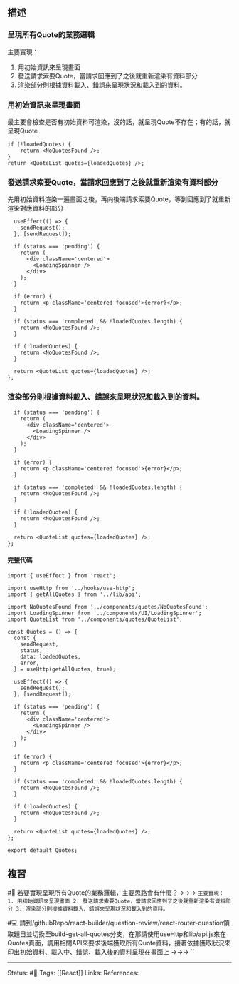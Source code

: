## 描述


### 呈現所有Quote的業務邏輯
主要實現：
1. 用初始資訊來呈現畫面
2. 發送請求索要Quote，當請求回應到了之後就重新渲染有資料部分
3. 渲染部分則根據資料載入、錯誤來呈現狀況和載入到的資料。


### 用初始資訊來呈現畫面

最主要會檢查是否有初始資料可渲染，沒的話，就呈現Quote不存在；有的話，就呈現Quote
```
if (!loadedQuotes) {
	return <NoQuotesFound />;
}
return <QuoteList quotes={loadedQuotes} />;
```

### 發送請求索要Quote，當請求回應到了之後就重新渲染有資料部分

先用初始資料渲染一遍畫面之後，再向後端請求索要Quote，等到回應到了就重新渲染對應資料的部分

```
  useEffect(() => {
    sendRequest();
  }, [sendRequest]);

  if (status === 'pending') {
    return (
      <div className='centered'>
        <LoadingSpinner />
      </div>
    );
  }

  if (error) {
    return <p className='centered focused'>{error}</p>;
  }

  if (status === 'completed' && !loadedQuotes.length) {
    return <NoQuotesFound />;
  }

  if (!loadedQuotes) {
    return <NoQuotesFound />;
  }

  return <QuoteList quotes={loadedQuotes} />;
};
```


### 渲染部分則根據資料載入、錯誤來呈現狀況和載入到的資料。

```
  if (status === 'pending') {
    return (
      <div className='centered'>
        <LoadingSpinner />
      </div>
    );
  }

  if (error) {
    return <p className='centered focused'>{error}</p>;
  }

  if (status === 'completed' && !loadedQuotes.length) {
    return <NoQuotesFound />;
  }

  if (!loadedQuotes) {
    return <NoQuotesFound />;
  }

  return <QuoteList quotes={loadedQuotes} />;
};

```


#### 完整代碼

```
import { useEffect } from 'react';

import useHttp from '../hooks/use-http';
import { getAllQuotes } from '../lib/api';

import NoQuotesFound from '../components/quotes/NoQuotesFound';
import LoadingSpinner from '../components/UI/LoadingSpinner';
import QuoteList from '../components/quotes/QuoteList';

const Quotes = () => {
  const {
    sendRequest,
    status,
    data: loadedQuotes,
    error,
  } = useHttp(getAllQuotes, true);

  useEffect(() => {
    sendRequest();
  }, [sendRequest]);

  if (status === 'pending') {
    return (
      <div className='centered'>
        <LoadingSpinner />
      </div>
    );
  }

  if (error) {
    return <p className='centered focused'>{error}</p>;
  }

  if (status === 'completed' && !loadedQuotes.length) {
    return <NoQuotesFound />;
  }

  if (!loadedQuotes) {
    return <NoQuotesFound />;
  }

  return <QuoteList quotes={loadedQuotes} />;
};

export default Quotes;
```


## 複習

#🧠  若要實現呈現所有Quote的業務邏輯，主要思路會有什麼？->->-> `主要實現： 1. 用初始資訊來呈現畫面 2. 發送請求索要Quote，當請求回應到了之後就重新渲染有資料部分 3. 渲染部分則根據資料載入、錯誤來呈現狀況和載入到的資料。`

#💻 請到/githubRepo/react-builder/question-review/react-router-question領取題目並切換至build-get-all-quotes分支，在那請使用useHttp和lib/api.js來在Quotes頁面，調用相關API來要求後端獲取所有Quote資料，接著依據獲取狀況來印出初始資料、載入中、錯誤、載入後的資料呈現在畫面上 ->->-> ``



---
Status: #🌱 
Tags:
[[React]]
Links:
References: